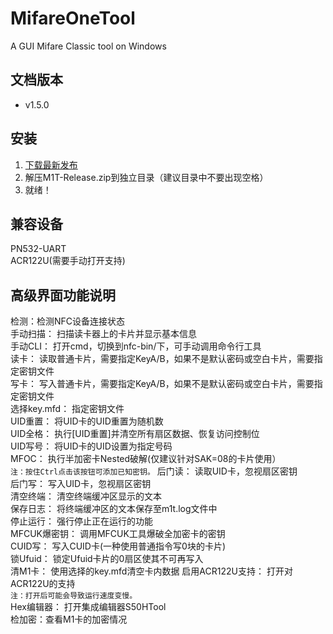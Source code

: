 # MifareOneTool
A GUI Mifare Classic tool on Windows

## 文档版本
- v1.5.0

## 安装
1. [下载最新发布](https://github.com/xcicode/MifareOneTool/releases/latest)
2. 解压M1T-Release.zip到独立目录（建议目录中不要出现空格）  
3. 就绪！

## 兼容设备
PN532-UART  
ACR122U(需要手动打开支持)

## 高级界面功能说明
检测：检测NFC设备连接状态  
手动扫描： 扫描读卡器上的卡片并显示基本信息  
手动CLI： 打开cmd，切换到nfc-bin/下，可手动调用命令行工具  
读卡： 读取普通卡片，需要指定KeyA/B，如果不是默认密码或空白卡片，需要指定密钥文件  
写卡： 写入普通卡片，需要指定KeyA/B，如果不是默认密码或空白卡片，需要指定密钥文件  
选择key.mfd： 指定密钥文件  
UID重置： 将UID卡的UID重置为随机数  
UID全格： 执行[UID重置]并清空所有扇区数据、恢复访问控制位  
UID写号： 将UID卡的UID设置为指定号码  
MFOC： 执行半加密卡Nested破解(仅建议针对SAK=08的卡片使用）  
`注：按住Ctrl点击该按钮可添加已知密钥。`
后门读： 读取UID卡，忽视扇区密钥  
后门写： 写入UID卡，忽视扇区密钥  
清空终端： 清空终端缓冲区显示的文本  
保存日志： 将终端缓冲区的文本保存至m1t.log文件中  
停止运行： 强行停止正在运行的功能  
MFCUK爆密钥： 调用MFCUK工具爆破全加密卡的密钥  
CUID写： 写入CUID卡(一种使用普通指令写0块的卡片)  
锁Ufuid： 锁定Ufuid卡片的0扇区使其不可再写入  
清M1卡： 使用选择的key.mfd清空卡内数据
启用ACR122U支持： 打开对ACR122U的支持  
`注：打开后可能会导致运行速度变慢。`  
Hex编辑器： 打开集成编辑器S50HTool  
检加密：查看M1卡的加密情况
